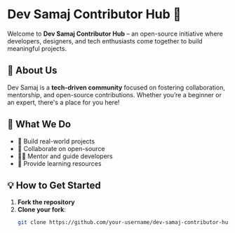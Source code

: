 # Dev Samaj Contributor Hub 🚀

Welcome to **Dev Samaj Contributor Hub** – an open-source initiative where developers, designers, and tech enthusiasts come together to build meaningful projects. 

## 🌟 About Us
Dev Samaj is a **tech-driven community** focused on fostering collaboration, mentorship, and open-source contributions. Whether you’re a beginner or an expert, there's a place for you here!

## 📌 What We Do
- 🚀 Build real-world projects
- 🤝 Collaborate on open-source
- 🧑‍🏫 Mentor and guide developers
- 📖 Provide learning resources

## 💡 How to Get Started
1. **Fork the repository**
2. **Clone your fork**:  
   ```bash
   git clone https://github.com/your-username/dev-samaj-contributor-hub.git
```

